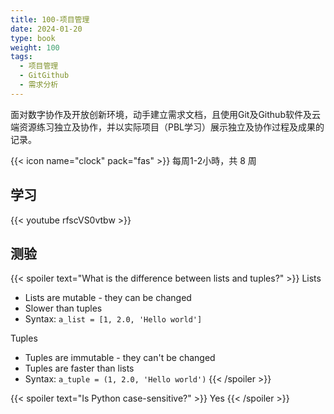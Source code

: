 ```yaml
---
title: 100-项目管理
date: 2024-01-20
type: book
weight: 100
tags:
  - 项目管理
  - GitGithub
  - 需求分析
---
```


面对数字协作及开放创新环境，动手建立需求文档，且使用Git及Github软件及云端资源练习独立及协作，并以实际项目（PBL学习）展示独立及协作过程及成果的记录。

<!--more-->

{{< icon name="clock" pack="fas" >}} 每周1-2小時，共 8 周

## 学习

{{< youtube rfscVS0vtbw >}}

## 测验

{{< spoiler text="What is the difference between lists and tuples?" >}}
Lists

- Lists are mutable - they can be changed
- Slower than tuples
- Syntax: `a_list = [1, 2.0, 'Hello world']`

Tuples

- Tuples are immutable - they can't be changed
- Tuples are faster than lists
- Syntax: `a_tuple = (1, 2.0, 'Hello world')`
  {{< /spoiler >}}

{{< spoiler text="Is Python case-sensitive?" >}}
Yes
{{< /spoiler >}}
